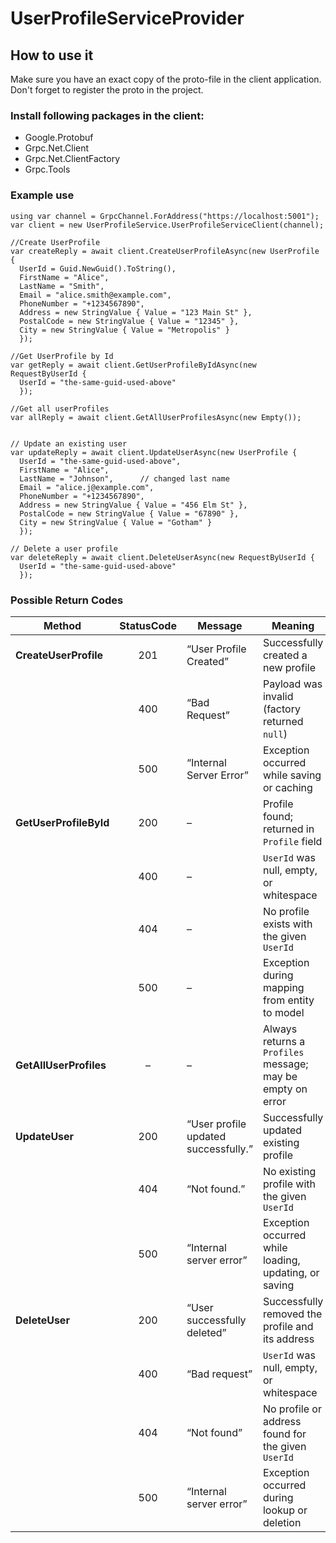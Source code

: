 # UserProfileServiceProvider

## How to use it

Make sure you have an exact copy of the proto-file in the client application. Don't forget to register the proto in the project.

### Install following packages in the client:
- Google.Protobuf
- Grpc.Net.Client
- Grpc.Net.ClientFactory
- Grpc.Tools

### Example use

```
using var channel = GrpcChannel.ForAddress("https://localhost:5001");
var client = new UserProfileService.UserProfileServiceClient(channel);

//Create UserProfile
var createReply = await client.CreateUserProfileAsync(new UserProfile {
  UserId = Guid.NewGuid().ToString(),
  FirstName = "Alice",
  LastName = "Smith",
  Email = "alice.smith@example.com",
  PhoneNumber = "+1234567890",
  Address = new StringValue { Value = "123 Main St" },
  PostalCode = new StringValue { Value = "12345" },
  City = new StringValue { Value = "Metropolis" }
  });

//Get UserProfile by Id
var getReply = await client.GetUserProfileByIdAsync(new RequestByUserId {
  UserId = "the-same-guid-used-above"
  });

//Get all userProfiles
var allReply = await client.GetAllUserProfilesAsync(new Empty());


// Update an existing user
var updateReply = await client.UpdateUserAsync(new UserProfile {
  UserId = "the-same-guid-used-above",
  FirstName = "Alice",
  LastName = "Johnson",      // changed last name
  Email = "alice.j@example.com",
  PhoneNumber = "+1234567890",
  Address = new StringValue { Value = "456 Elm St" },
  PostalCode = new StringValue { Value = "67890" },
  City = new StringValue { Value = "Gotham" }
  });

// Delete a user profile
var deleteReply = await client.DeleteUserAsync(new RequestByUserId {
  UserId = "the-same-guid-used-above"
  });
```

### Possible Return Codes
| Method                 | StatusCode | Message                              | Meaning                                                    |
| ---------------------- | :--------: | ------------------------------------ | ---------------------------------------------------------- |
| **CreateUserProfile**  |     201    | “User Profile Created”               | Successfully created a new profile                         |
|                        |     400    | “Bad Request”                        | Payload was invalid (factory returned `null`)              |
|                        |     500    | “Internal Server Error”              | Exception occurred while saving or caching                 |
| **GetUserProfileById** |     200    | –                                    | Profile found; returned in `Profile` field                 |
|                        |     400    | –                                    | `UserId` was null, empty, or whitespace                    |
|                        |     404    | –                                    | No profile exists with the given `UserId`                  |
|                        |     500    | –                                    | Exception during mapping from entity to model              |
| **GetAllUserProfiles** |      –     | –                                    | Always returns a `Profiles` message; may be empty on error |
| **UpdateUser**         |     200    | “User profile updated successfully.” | Successfully updated existing profile                      |
|                        |     404    | “Not found.”                         | No existing profile with the given `UserId`                |
|                        |     500    | “Internal server error”              | Exception occurred while loading, updating, or saving      |
| **DeleteUser**         |     200    | “User successfully deleted”          | Successfully removed the profile and its address           |
|                        |     400    | “Bad request”                        | `UserId` was null, empty, or whitespace                    |
|                        |     404    | “Not found”                          | No profile or address found for the given `UserId`         |
|                        |     500    | “Internal server error”              | Exception occurred during lookup or deletion               |

